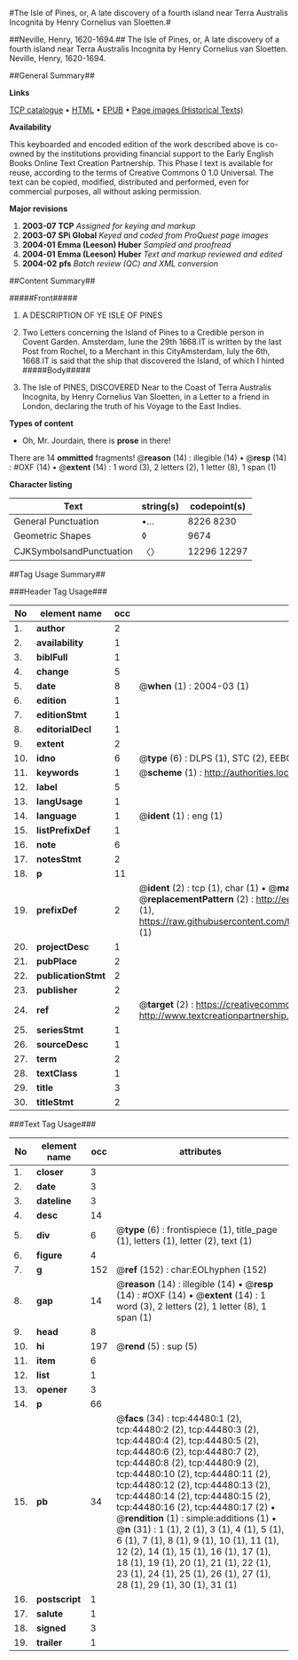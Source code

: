 #The Isle of Pines, or, A late discovery of a fourth island near Terra Australis Incognita by Henry Cornelius van Sloetten.#

##Neville, Henry, 1620-1694.##
The Isle of Pines, or, A late discovery of a fourth island near Terra Australis Incognita by Henry Cornelius van Sloetten.
Neville, Henry, 1620-1694.

##General Summary##

**Links**

[TCP catalogue](http://www.ota.ox.ac.uk/tcp/)  • 
[HTML](http://tei.it.ox.ac.uk/tcp/Texts-HTML/free/A52/A52852.html)  • 
[EPUB](http://tei.it.ox.ac.uk/tcp/Texts-EPUB/free/A52/A52852.epub) • 
[Page images (Historical Texts)](https://data.historicaltexts.jisc.ac.uk/view?pubId=eebo-10065316e&pageId=eebo-10065316e-44480-1)

**Availability**

This keyboarded and encoded edition of the
	       work described above is co-owned by the institutions
	       providing financial support to the Early English Books
	       Online Text Creation Partnership. This Phase I text is
	       available for reuse, according to the terms of Creative
	       Commons 0 1.0 Universal. The text can be copied,
	       modified, distributed and performed, even for
	       commercial purposes, all without asking permission.

**Major revisions**

1. __2003-07__ __TCP__ *Assigned for keying and markup*
1. __2003-07__ __SPi Global__ *Keyed and coded from ProQuest page images*
1. __2004-01__ __Emma (Leeson) Huber__ *Sampled and proofread*
1. __2004-01__ __Emma (Leeson) Huber__ *Text and markup reviewed and edited*
1. __2004-02__ __pfs__ *Batch review (QC) and XML conversion*

##Content Summary##

#####Front#####

1. A DESCRIPTION OF YE ISLE OF PINES

1. Two Letters concerning the Island of Pines to a Credible person in Covent Garden.
Amsterdam,
Iune the 29th 1668.IT is written by the last Post from Rochel, to a Merchant in this CityAmsterdam,
Iuly the 6th, 1668.IT is said that the ship that discovered the Island, of which I hinted
#####Body#####

1. The Isle of PINES, DISCOVERED Near to the Coast of Terra Australis Incognita, by Henry Cornelius Van Sloetten, in a Letter to a friend in London, declaring the truth of his Voyage to the East Indies.

**Types of content**

  * Oh, Mr. Jourdain, there is **prose** in there!

There are 14 **ommitted** fragments! 
 @__reason__ (14) : illegible (14)  •  @__resp__ (14) : #OXF (14)  •  @__extent__ (14) : 1 word (3), 2 letters (2), 1 letter (8), 1 span (1)

**Character listing**


|Text|string(s)|codepoint(s)|
|---|---|---|
|General Punctuation|•…|8226 8230|
|Geometric Shapes|◊|9674|
|CJKSymbolsandPunctuation|〈〉|12296 12297|

##Tag Usage Summary##

###Header Tag Usage###

|No|element name|occ|attributes|
|---|---|---|---|
|1.|__author__|2||
|2.|__availability__|1||
|3.|__biblFull__|1||
|4.|__change__|5||
|5.|__date__|8| @__when__ (1) : 2004-03 (1)|
|6.|__edition__|1||
|7.|__editionStmt__|1||
|8.|__editorialDecl__|1||
|9.|__extent__|2||
|10.|__idno__|6| @__type__ (6) : DLPS (1), STC (2), EEBO-CITATION (1), OCLC (1), VID (1)|
|11.|__keywords__|1| @__scheme__ (1) : http://authorities.loc.gov/ (1)|
|12.|__label__|5||
|13.|__langUsage__|1||
|14.|__language__|1| @__ident__ (1) : eng (1)|
|15.|__listPrefixDef__|1||
|16.|__note__|6||
|17.|__notesStmt__|2||
|18.|__p__|11||
|19.|__prefixDef__|2| @__ident__ (2) : tcp (1), char (1)  •  @__matchPattern__ (2) : ([0-9\-]+):([0-9IVX]+) (1), (.+) (1)  •  @__replacementPattern__ (2) : http://eebo.chadwyck.com/downloadtiff?vid=$1&page=$2 (1), https://raw.githubusercontent.com/textcreationpartnership/Texts/master/tcpchars.xml#$1 (1)|
|20.|__projectDesc__|1||
|21.|__pubPlace__|2||
|22.|__publicationStmt__|2||
|23.|__publisher__|2||
|24.|__ref__|2| @__target__ (2) : https://creativecommons.org/publicdomain/zero/1.0/ (1), http://www.textcreationpartnership.org/docs/. (1)|
|25.|__seriesStmt__|1||
|26.|__sourceDesc__|1||
|27.|__term__|2||
|28.|__textClass__|1||
|29.|__title__|3||
|30.|__titleStmt__|2||


###Text Tag Usage###

|No|element name|occ|attributes|
|---|---|---|---|
|1.|__closer__|3||
|2.|__date__|3||
|3.|__dateline__|3||
|4.|__desc__|14||
|5.|__div__|6| @__type__ (6) : frontispiece (1), title_page (1), letters (1), letter (2), text (1)|
|6.|__figure__|4||
|7.|__g__|152| @__ref__ (152) : char:EOLhyphen (152)|
|8.|__gap__|14| @__reason__ (14) : illegible (14)  •  @__resp__ (14) : #OXF (14)  •  @__extent__ (14) : 1 word (3), 2 letters (2), 1 letter (8), 1 span (1)|
|9.|__head__|8||
|10.|__hi__|197| @__rend__ (5) : sup (5)|
|11.|__item__|6||
|12.|__list__|1||
|13.|__opener__|3||
|14.|__p__|66||
|15.|__pb__|34| @__facs__ (34) : tcp:44480:1 (2), tcp:44480:2 (2), tcp:44480:3 (2), tcp:44480:4 (2), tcp:44480:5 (2), tcp:44480:6 (2), tcp:44480:7 (2), tcp:44480:8 (2), tcp:44480:9 (2), tcp:44480:10 (2), tcp:44480:11 (2), tcp:44480:12 (2), tcp:44480:13 (2), tcp:44480:14 (2), tcp:44480:15 (2), tcp:44480:16 (2), tcp:44480:17 (2)  •  @__rendition__ (1) : simple:additions (1)  •  @__n__ (31) : 1 (1), 2 (1), 3 (1), 4 (1), 5 (1), 6 (1), 7 (1), 8 (1), 9 (1), 10 (1), 11 (1), 12 (2), 14 (1), 15 (1), 16 (1), 17 (1), 18 (1), 19 (1), 20 (1), 21 (1), 22 (1), 23 (1), 24 (1), 25 (1), 26 (1), 27 (1), 28 (1), 29 (1), 30 (1), 31 (1)|
|16.|__postscript__|1||
|17.|__salute__|1||
|18.|__signed__|3||
|19.|__trailer__|1||
